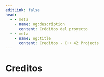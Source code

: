 ```yaml
---
editLink: false
head:
  - - meta
    - name: og:description
      content: Créditos del proyecto
  - - meta
    - name: og:title
      content: Creditos - C++ 42 Projects
---
```

<script setup>
import { VPTeamMembers } from 'vitepress/theme'

const members = [
  {
    avatar: 'https://avatars.githubusercontent.com/u/53992512?v=4',
    name: 'Nacho Mota',
    title: 'Fundador del proyecto',
    links: [
       { icon: 'github', link: 'https://github.com/nach131' },
      { icon: {
          svg: '<svg xmlns="http://www.w3.org/2000/svg" height="24" width="24" viewBox="10 -4 130 120"><g  transform="translate(-229.2,-372.70002)"><polygon points="229.2,443.9 279.9,443.9 279.9,469.3 305.2,469.3 305.2,423.4 254.6,423.4 305.2,372.7 279.9,372.7 229.2,423.4 " id="polygon5" style="fill:#69696e"/>	<polygon points="316.1,398.1 341.4,372.7 316.1,372.7 " id="polygon7" style="fill:#69696e" />	<polygon points="341.4,398.1 316.1,423.4 316.1,448.7 341.4,448.7 341.4,423.4 366.8,398.1 366.8,372.7 341.4,372.7 " id="polygon9" style="fill:#69696e" />	<polygon points="366.8,423.4 341.4,448.7 366.8,448.7 " id="polygon11" style="fill:#69696e" /></g></svg>'
      },
       link: 'https://profile.intra.42.fr/users/nmota-bu' },

      // { icon: 'youtube', link: 'https://www.youtube.com/enunpimpam.com' }
    ]
  },

]
</script>

# Creditos

<VPTeamMembers size="small" :members="members" />

<!-- https://api.github.com/users/nach131 -->

